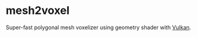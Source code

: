 # mesh2voxel

Super-fast polygonal mesh voxelizer using geometry shader with [Vulkan](https://www.khronos.org/vulkan/).